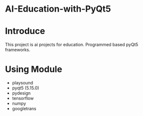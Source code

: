 # AI-Education-with-PyQt5

# Introduce

This project is ai projects for education. Programmed based pyQt5 frameworks.

# Using Module

- playsound
- pyqt5 (5.15.0)
- pydesign
- tensorflow
- numpy
- googletrans
